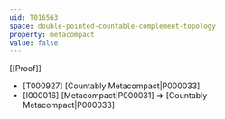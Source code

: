 ```yaml
---
uid: T016563
space: double-pointed-countable-complement-topology
property: metacompact
value: false
---
```

[[Proof]]

* [T000927] [Countably Metacompact|P000033]
* [I000016] [Metacompact|P000031] => [Countably Metacompact|P000033]

